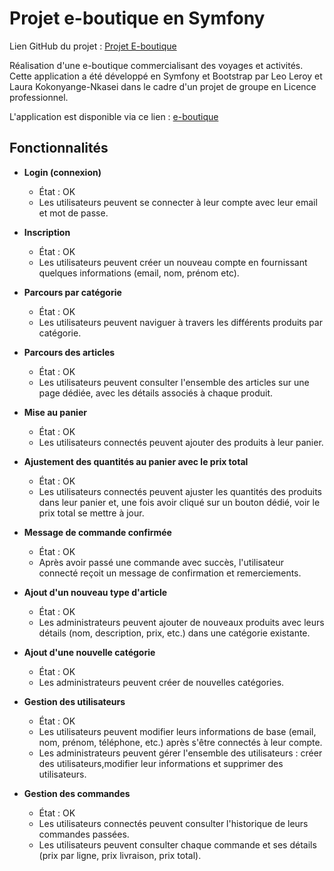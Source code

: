 # Projet e-boutique en Symfony

Lien GitHub du projet : [Projet E-boutique](https://github.com/Yorellll/e-boutique)

Réalisation d'une e-boutique commercialisant des voyages et activités. Cette application a été développé en Symfony et Bootstrap par Leo Leroy et Laura Kokonyange-Nkasei dans le cadre d'un projet de groupe en Licence professionnel.

L'application est disponible via ce lien : [e-boutique](leroy.alwaysdata.net)

## Fonctionnalités

- **Login (connexion)**
    - État : OK
    - Les utilisateurs peuvent se connecter à leur compte avec leur email et mot de passe.

- **Inscription**
    - État : OK
    - Les utilisateurs peuvent créer un nouveau compte en fournissant quelques informations (email, nom, prénom etc).

- **Parcours par catégorie**
    - État : OK
    - Les utilisateurs peuvent naviguer à travers les différents produits par catégorie.

- **Parcours des articles**
    - État : OK
    - Les utilisateurs peuvent consulter l'ensemble des articles sur une page dédiée, avec les détails associés à chaque produit.

- **Mise au panier**
    - État : OK
    - Les utilisateurs connectés peuvent ajouter des produits à leur panier.

- **Ajustement des quantités au panier avec le prix total**
    - État : OK
    - Les utilisateurs connectés peuvent ajuster les quantités des produits dans leur panier et, une fois avoir cliqué sur un bouton dédié, voir le prix total se mettre à jour.

- **Message de commande confirmée**
    - État : OK
    - Après avoir passé une commande avec succès, l'utilisateur connecté reçoit un message de confirmation et remerciements.

- **Ajout d'un nouveau type d'article**
    - État : OK
    - Les administrateurs peuvent ajouter de nouveaux produits avec leurs détails (nom, description, prix, etc.) dans une catégorie existante.

- **Ajout d'une nouvelle catégorie**
    - État : OK
    - Les administrateurs peuvent créer de nouvelles catégories.

- **Gestion des utilisateurs**
    - État : OK
    - Les utilisateurs peuvent modifier leurs informations de base (email, nom, prénom, téléphone, etc.) après s'être connectés à leur compte.
    - Les administrateurs peuvent gérer l'ensemble des utilisateurs : créer des utilisateurs,modifier leur informations et supprimer des utilisateurs.

- **Gestion des commandes**
    - État : OK
    - Les utilisateurs connectés peuvent consulter l'historique de leurs commandes passées.
    - Les utilisateurs peuvent consulter chaque commande et ses détails (prix par ligne, prix livraison, prix total).
